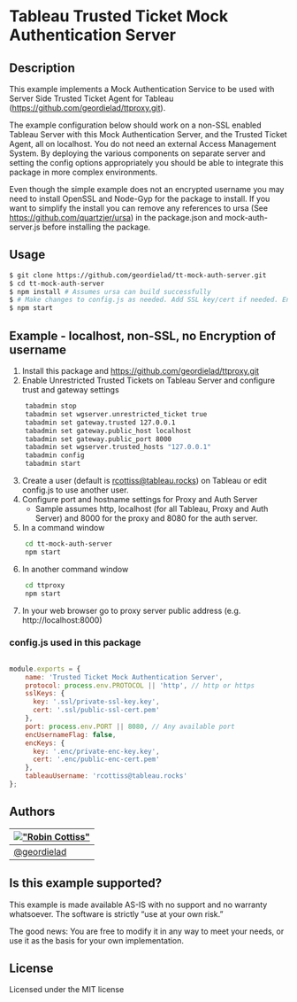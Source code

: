 # Tableau Trusted Ticket Mock Authentication Server
## Description
This example implements a Mock Authentication Service to be used with Server Side Trusted Ticket Agent for Tableau  (https://github.com/geordielad/ttproxy.git).

The example configuration below should work on a non-SSL enabled Tableau Server with this Mock Authentication Server, and the Trusted Ticket Agent, all on localhost. You do not need an external Access Management System. By deploying the various components on separate server and setting the config options appropriately you should be able to integrate this package in more complex environments.

Even though the simple example does not an encrypted username you may need to install OpenSSL and Node-Gyp for the package to install. If you want to simplify the install you can remove any references to ursa (See https://github.com/quartzjer/ursa) in the package.json and mock-auth-server.js before installing the package.

## Usage

```bash
$ git clone https://github.com/geordielad/tt-mock-auth-server.git
$ cd tt-mock-auth-server
$ npm install # Assumes ursa can build successfully
$ # Make changes to config.js as needed. Add SSL key/cert if needed. Enable Encryption of username
$ npm start
```

## Example - localhost, non-SSL, no Encryption of username

1. Install this package and https://github.com/geordielad/ttproxy.git
2. Enable Unrestricted Trusted Tickets on Tableau Server and configure trust and gateway settings
```bash
    tabadmin stop
    tabadmin set wgserver.unrestricted_ticket true
    tabadmin set gateway.trusted 127.0.0.1
    tabadmin set gateway.public_host localhost
    tabadmin set gateway.public_port 8000
    tabadmin set wgserver.trusted_hosts "127.0.0.1"
    tabadmin config
    tabadmin start
```
3. Create a user (default is rcottiss@tableau.rocks) on Tableau or edit config.js to use another user.
4. Configure port and hostname settings for Proxy and Auth Server
    - Sample assumes http, localhost (for all Tableau, Proxy and Auth Server) and 8000 for the proxy and 8080 for the auth server.
5.	In a command window
```bash
    cd tt-mock-auth-server
    npm start
```
6. In another command window
```bash
    cd ttproxy
    npm start
```
7.	In your web browser go to proxy server public address (e.g. http://localhost:8000)

### config.js used in this package

```javascript

module.exports = {
    name: 'Trusted Ticket Mock Authentication Server',
    protocol: process.env.PROTOCOL || 'http', // http or https
    sslKeys: {
      key: '.ssl/private-ssl-key.key',
      cert: '.ssl/public-ssl-cert.pem'
    },
    port: process.env.PORT || 8080, // Any available port
    encUsernameFlag: false,
    encKeys: {
      key: '.enc/private-enc-key.key',
      cert: '.enc/public-enc-cert.pem'
    },
    tableauUsername: 'rcottiss@tableau.rocks'
};

```

## Authors

| [!["Robin Cottiss"](http://gravatar.com/avatar/b7ccc70dfdbfc700d88c1ca246fa4946.png?s=60)](http://tableau.com "Robin Cottiss <rcottiss@tableau.com>") |
|---|
| [@geordielad](https://twitter.com/geordielad) |

## Is this example supported?

This example is made available AS-IS with no support and no warranty whatsoever. The software is strictly “use at your own risk.”

The good news: You are free to modify it in any way to meet your needs, or use it as the basis for your own implementation.

## License

Licensed under the MIT license
